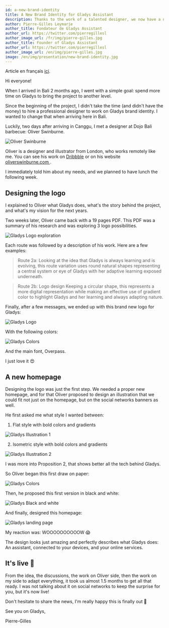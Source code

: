 ```yaml
---
id: a-new-brand-identity
title: A New Brand Identity for Gladys Assistant
description: Thanks to the work of a talented designer, we now have a new logo and a new homepage!
author: Pierre-Gilles Leymarie
author_title: Fondateur de Gladys Assistant
author_url: https://twitter.com/pierregillesl
author_image_url: /fr/img/pierre-gilles.jpg
author_title: Founder of Gladys Assistant
author_url: https://twitter.com/pierregillesl
author_image_url: /en/img/pierre-gilles.jpg
image: /en/img/presentation/new-brand-identity.jpg
---
```


Article en français [ici](/fr/article/une-nouvelle-identite-visuelle-pour-gladys).

Hi everyone!

When I arrived in Bali 2 months ago, I went with a simple goal: spend more time on Gladys to bring the project to another level.

Since the beginning of the project, I didn't take the time (and didn't have the money) to hire a professional designer to work on Gladys brand identity. I wanted to change that when arriving here in Bali.

<!--truncate-->

Luckily, two days after arriving in Canggu, I met a designer at Dojo Bali barbecue: Oliver Swinburne.

![Oliver Swinburne](/en/img/articles/new-identity/oliver.jpg)

<p>Oliver is a designer and illustrator from London, who works remotely like me. You can see his work on <a href="http://oliverswinburne.dribbble.com/">Dribbble</a> or on his website <a href="https://www.oliverswinburne.com/">oliverswinburne.com </a>.</p>

I immediately told him about my needs, and we planned to have lunch the following week.

## Designing the logo

I explained to Oliver what Gladys does, what's the story behind the project, and what's my vision for the next years.

Two weeks later, Oliver came back with a 19 pages PDF. This PDF was a summary of his research and was exploring 3 logo possibilities.

![Gladys Logo exploration](/en/img/articles/new-identity/logo-design-exploration.jpg)

Each route was followed by a description of his work. Here are a few examples:

> Route 2a: Looking at the idea that Gladys is always learning and is evolving, this route variation uses round natural shapes representing a central system or eye of Gladys with her adaptive learning exposed underneath.

> Route 2b: Logo design Keeping a circular shape, this represents a more digital representation while making an effective use of gradient color to highlight Gladys and her learning and always adapting nature.

Finally, after a few messages, we ended up with this brand new logo for Gladys:

![Gladys Logo](/en/img/articles/new-identity/gladys-logo.png)

With the following colors:

![Gladys Colors](/en/img/articles/new-identity/gladys-colors.jpg)

And the main font, Overpass.

I just love it 😍

## A new homepage

Designing the logo was just the first step. We needed a proper new homepage, and for that Oliver proposed to design an illustration that we could fit not just on the homepage, but on the social networks banners as well.

He first asked me what style I wanted between:

1. Flat style with bold colors and gradients

![Gladys Illustration 1](/en/img/articles/new-identity/gladys-illustration-style-1.jpg)

2. Isometric style with bold colors and gradients

![Gladys Illustration 2](/en/img/articles/new-identity/gladys-illustration-style-2.jpg)

I was more into Proposition 2, that shows better all the tech behind Gladys.

So Oliver began this first draw on paper:

![Gladys Colors](/en/img/articles/new-identity/gladys-illustration-draw.jpg)

Then, he proposed this first version in black and white:

![Gladys Black and white](/en/img/articles/new-identity/black-and-white.jpg)

And finally, designed this homepage:

![Gladys landing page](/en/img/articles/new-identity/gladys-landing-page.jpg)

My reaction was: WOOOOOOOOOOW 😱

The design looks just amazing and perfectly describes what Gladys does: An assistant, connected to your devices, and your online services.

## It's live 🚀

From the idea, the discussions, the work on Oliver side, then the work on my side to adapt everything, it took us almost 1.5 months to get all that ready. I was not talking about it on social networks to keep the surprise for you, but it's now live!

Don't hesitate to share the news, I'm really happy this is finally out 🎉

See you on Gladys,

Pierre-Gilles
